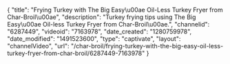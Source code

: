 {
    "title": "Frying Turkey with The Big Easy\u00ae Oil-Less Turkey Fryer from Char-Broil\u00ae",
    "description": "Turkey frying tips using The Big Easy\u00ae Oil-less Turkey Fryer from Char-Broil\u00ae.",
    "channelid": "6287449",
    "videoid": "7163978",
    "date_created": "1280759978",
    "date_modified": "1491523600",
    "type": "captivate",
    "layout": "channelVideo",
    "url": "\/char-broil\/frying-turkey-with-the-big-easy-oil-less-turkey-fryer-from-char-broil\/6287449-7163978"
}
